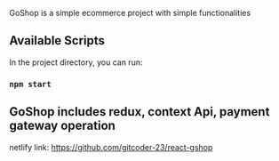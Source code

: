 GoShop is a simple ecommerce project with simple functionalities

## Available Scripts

In the project directory, you can run:

### `npm start`

## GoShop includes redux, context Api, payment gateway operation 

netlify link: https://github.com/gitcoder-23/react-gshop